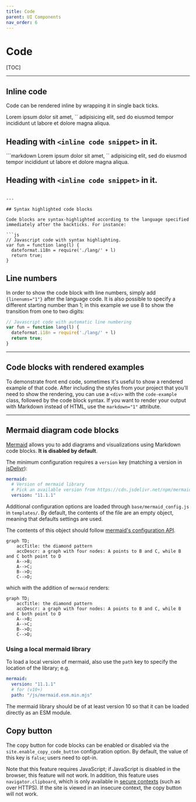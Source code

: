```yaml
---
title: Code
parent: UI Components
nav_order: 6
---
```


# Code

[TOC]

---

## Inline code

Code can be rendered inline by wrapping it in single back ticks.

<div class="code-example" markdown="1">
Lorem ipsum dolor sit amet, `<inline code snippet>` adipisicing elit, sed do eiusmod tempor incididunt ut labore et dolore magna aliqua.

## Heading with `<inline code snippet>` in it.

</div>
```markdown
Lorem ipsum dolor sit amet, `<inline code snippet>` adipisicing elit, sed do eiusmod tempor incididunt ut labore et dolore magna aliqua.

## Heading with `<inline code snippet>` in it.
```

---

## Syntax highlighted code blocks

Code blocks are syntax-highlighted according to the language specified immediately after the backticks. For instance:

```js
// Javascript code with syntax highlighting.
var fun = function lang(l) {
  dateformat.i18n = require('./lang/' + l)
  return true;
}
```

## Line numbers

In order to show the code block with line numbers, simply add `{linenums="1"}` after the language code. It is also possible to specify a different starting number than 1; in this example we use 8 to show the transition from one to two digits:

```js {linenums="8"}
// Javascript code with automatic line numbering
var fun = function lang(l) {
  dateformat.i18n = require('./lang/' + l)
  return true;
}
```

---

## Code blocks with rendered examples

To demonstrate front end code, sometimes it's useful to show a rendered example of that code. After including the styles from your project that you'll need to show the rendering, you can use a `<div>` with the `code-example` class, followed by the code block syntax. If you want to render your output with Markdown instead of HTML, use the `markdown="1"` attribute.


---

## Mermaid diagram code blocks

[Mermaid](https://mermaid-js.github.io/mermaid/) allows you to add diagrams and visualizations using Markdown code blocks. **It is disabled by default**.

The minimum configuration requires a `version` key (matching a version in [jsDelivr](https://cdn.jsdelivr.net/npm/mermaid/)):

```yaml
mermaid:
  # Version of mermaid library
  # Pick an available version from https://cdn.jsdelivr.net/npm/mermaid/
  version: "11.1.1"
```

Additional configuration options are loaded through `base/mermaid_config.js` in `templates/`. By default, the contents of the file are an empty object, meaning that defaults settings are used.

The contents of this object should follow [mermaid's configuration API](https://mermaid.js.org/config/configuration.html).

```
graph TD;
    accTitle: the diamond pattern
    accDescr: a graph with four nodes: A points to B and C, while B and C both point to D
    A-->B;
    A-->C;
    B-->D;
    C-->D;
```

which with the addition of `mermaid` renders:

```mermaid
graph TD;
    accTitle: the diamond pattern
    accDescr: a graph with four nodes: A points to B and C, while B and C both point to D
    A-->B;
    A-->C;
    B-->D;
    C-->D;
```


### Using a local mermaid library

To load a local version of mermaid, also use the `path` key to specify the location of the library; e.g.

```yaml
mermaid:
  version: "11.1.1"
  # for (v10+)
  path: "/js/mermaid.esm.min.mjs"
```

The mermaid library should be of at least version 10 so that it can be loaded directly as an ESM module.

## Copy button

The copy button for code blocks can be enabled or disabled via the `site.enable_copy_code_button` configuration option. By default, the value of this key is `false`; users need to opt-in.

Note that this feature requires JavaScript; if JavaScript is disabled in the browser, this feature will not work. In addition, this feature uses `navigator.clipboard`, which is only available in [secure contexts](https://developer.mozilla.org/en-US/docs/Web/Security/Secure_Contexts) (such as over HTTPS). If the site is viewed in an insecure context, the copy button will not work.
